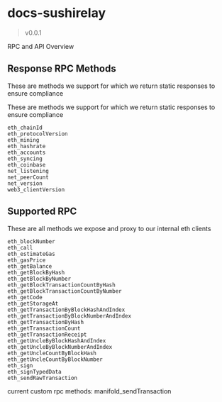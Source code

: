 # docs-sushirelay

> v0.0.1

RPC and API Overview 

## Response RPC Methods

These are methods we support for which we return static responses to ensure compliance

These are methods we support for which we return static responses to ensure compliance 
 ```
eth_chainId 
eth_protocolVersion 
eth_mining 
eth_hashrate 
eth_accounts 
eth_syncing 
eth_coinbase 
net_listening 
net_peerCount 
net_version 
web3_clientVersion 
 ```
 
## Supported RPC

These are all methods we expose and proxy  to our internal eth clients 
 ```
eth_blockNumber 
eth_call 
eth_estimateGas 
eth_gasPrice 
eth_getBalance 
eth_getBlockByHash 
eth_getBlockByNumber 
eth_getBlockTransactionCountByHash 
eth_getBlockTransactionCountByNumber 
eth_getCode 
eth_getStorageAt 
eth_getTransactionByBlockHashAndIndex 
eth_getTransactionByBlockNumberAndIndex 
eth_getTransactionByHash 
eth_getTransactionCount 
eth_getTransactionReceipt 
eth_getUncleByBlockHashAndIndex 
eth_getUncleByBlockNumberAndIndex 
eth_getUncleCountByBlockHash 
eth_getUncleCountByBlockNumber 
eth_sign   
eth_signTypedData   
eth_sendRawTransaction   
 ```
current custom rpc methods: 
manifold_sendTransaction   


